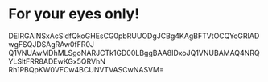# For your eyes only!

<encrypted>
DEIRGAINSxAcSldfQkoGHEsCG0pbRUUODgJCBg4KAgBFTVtOCQYcGRIADwgFSQJDSAgRAw0fFR0J Q1VNUAwMDhMLSgoNARJCTk1GD00LBggBAA8IDxoJQ1VNUBAMAQ4NRQYLSltFRR8ADEwKGx5QRVhN Rh1PBQpKW0VFCw4BCUNVTVASCwNASVM=
</encrypted>